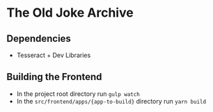 The Old Joke Archive
====================

Dependencies
------------

* Tesseract + Dev Libraries

Building the Frontend
---------------------

* In the project root directory run ``gulp watch``
* In the ``src/frontend/apps/{app-to-build}`` directory run ``yarn build``
